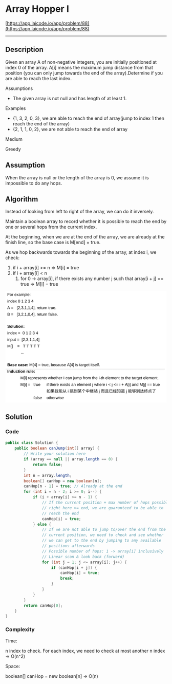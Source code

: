<!----- Conversion time: 1.278 seconds.


Using this Markdown file:

1. Cut and paste this output into your source file.
2. See the notes and action items below regarding this conversion run.
3. Check the rendered output (headings, lists, code blocks, tables) for proper
   formatting and use a linkchecker before you publish this page.

Conversion notes:

* Docs to Markdown version 1.0β14
* Wed Jan 16 2019 18:24:13 GMT-0800 (PST)
* Source doc: https://docs.google.com/open?id=1SNw5CS09gxiCVkuSh4CvUBF9cX1U0IA6Q9AOiZrF3bQ
* This document has images: check for >>>>>  gd2md-html alert:  inline image link in generated source and store images to your server.
----->



# Array Hopper I

[https://app.laicode.io/app/problem/88](https://app.laicode.io/app/problem/88)



---



## Description

Given an array A of non-negative integers, you are initially positioned at index 0 of the array. A[i] means the maximum jump distance from that position (you can only jump towards the end of the array).Determine if you are able to reach the last index.

Assumptions



*   The given array is not null and has length of at least 1.

Examples



*   {1, 3, 2, 0, 3}, we are able to reach the end of array(jump to index 1 then reach the end of the array)
*   {2, 1, 1, 0, 2}, we are not able to reach the end of array

Medium

Greedy




## Assumption

When the array is null or the length of the array is 0, we assume it is impossible to do any hops.


## Algorithm

Instead of looking from left to right of the array, we can do it inversely.

Maintain a boolean array to record whether it is possible to reach the end by one or several hops from the current index.

At the beginning, when we are at the end of the array, we are already at the finish line, so the base case is M\[end] = true.

As we hop backwards towards the beginning of the array, at index i, we check:



1.  if i + array\[i] >= n ⇒ M\[i] = true
1.  if i + array\[i] < n
    1.  for 0 → array\[i], if there exists any number j such that array\[i + j] == true ⇒ M\[i] = true



![alt_text](notes.png "image_tooltip")





## Solution


### Code


```java
public class Solution {
    public boolean canJump(int[] array) {
        // Write your solution here
        if (array == null || array.length == 0) {
            return false;
        }
        int n = array.length;
        boolean[] canHop = new boolean[n];
        canHop[n - 1] = true; // Already at the end
        for (int i = n - 2; i >= 0; i--) {
            if (i + array[i] >= n - 1) {
                // If the current position + max number of hops possible
                // right here >= end, we are guaranteed to be able to
                // reach the end
                canHop[i] = true;
            } else {
                // If we are not able to jump to/over the end from the
                // current position, we need to check and see whether
                // we can get to the end by jumping to any available
                // positions afterwards
                // Possible number of hops: 1 -> array[i] inclusively
                // Linear scan & look back (forward)
                for (int j = 1; j <= array[i]; j++) {
                    if (canHop[i + j]) {
                        canHop[i] = true;
                        break;
                    }
                }
            }
        }
        return canHop[0];
    }
}
```



### Complexity

Time:

n index to check. For each index, we need to check at most another n index ⇒ O(n^2)

Space:

boolean[] canHop = new boolean\[n] ⇒ O(n)


<!-- Docs to Markdown version 1.0β14 -->
